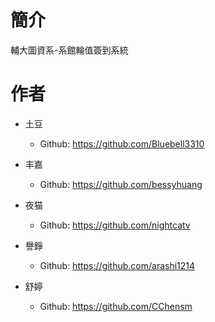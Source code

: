 # 簡介
輔大圖資系-系館輪值簽到系統

# 作者
* 土豆
  * Github: https://github.com/Bluebell3310

* 丰嘉
  * Github: https://github.com/bessyhuang

* 夜猫
  * Github: https://github.com/nightcatv

* 譽錚
  * Github: https://github.com/arashi1214

* 舒婷
  * Github: https://github.com/CChensm